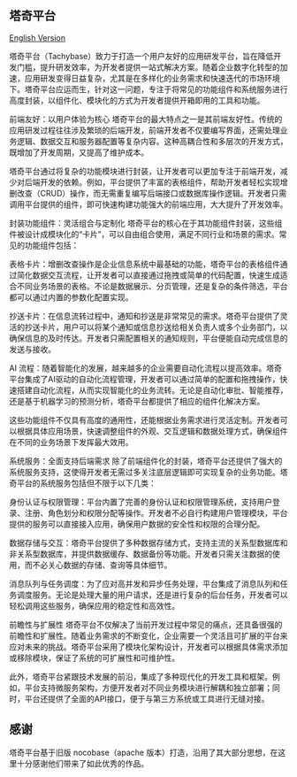 ## 塔奇平台

[English Version](README.EN-US.md)

塔奇平台（Tachybase）致力于打造一个用户友好的应用研发平台，旨在降低开发门槛，提升研发效率，为开发者提供一站式解决方案。随着企业数字化转型的加速，应用研发变得日益复杂，尤其是在多样化的业务需求和快速迭代的市场环境下。塔奇平台应运而生，针对这一问题，专注于将常见的功能组件和系统服务进行高度封装，以组件化、模块化的方式为开发者提供开箱即用的工具和功能。

前端友好：以用户体验为核心
塔奇平台的最大特点之一是其前端友好性。传统的应用研发过程往往涉及繁琐的后端开发，前端开发者不仅要编写界面，还需处理业务逻辑、数据交互和服务器配置等复杂内容。这种高耦合性和多层次的开发方式，既增加了开发周期，又提高了维护成本。

塔奇平台通过将复杂的功能模块进行封装，让开发者可以更加专注于前端开发，减少对后端开发的依赖。例如，平台提供了丰富的表格组件，帮助开发者轻松实现增删改查（CRUD）操作，而无需重复编写后端接口或数据库操作逻辑。开发者只需调用平台提供的组件，即可快速构建功能强大的前端应用，大大提升了开发效率。

封装功能组件：灵活组合与定制化
塔奇平台的核心在于其功能组件封装，这些组件被设计成模块化的“卡片”，可以自由组合使用，满足不同行业和场景的需求。常见的功能组件包括：

表格卡片：增删改查操作是企业信息系统中最基础的功能，塔奇平台的表格组件通过简化数据交互流程，让开发者可以直接通过拖拽或简单的代码配置，快速生成适合不同业务场景的表格。不论是数据展示、分页管理，还是复杂的条件筛选，平台都可以通过内置的参数化配置实现。

抄送卡片：在信息流转过程中，通知和抄送是非常常见的需求。塔奇平台提供了灵活的抄送卡片，用户可以将某个通知或信息抄送给相关负责人或多个业务部门，以确保信息的及时传达。开发者只需配置相关的通知规则，平台便能自动完成信息的发送与接收。

AI 流程：随着智能化的发展，越来越多的企业需要自动化流程以提高效率。塔奇平台集成了AI驱动的自动化流程管理，开发者可以通过简单的配置和拖拽操作，快速搭建自动化流程，从而实现智能化的业务流转。无论是自动化审批、智能推荐，还是基于机器学习的预测分析，塔奇平台都提供了相应的组件化解决方案。

这些功能组件不仅具有高度的通用性，还能根据业务需求进行灵活定制。开发者可以根据具体应用场景，快速调整组件的外观、交互逻辑和数据处理方式，确保组件在不同的业务场景下发挥最大效用。

系统服务：全面支持后端需求
除了前端组件化的封装，塔奇平台还提供了强大的系统服务支持，这使得开发者无需过多关注底层逻辑即可实现复杂的业务功能。塔奇平台的系统服务包括但不限于以下几类：

身份认证与权限管理：平台内置了完善的身份认证和权限管理系统，支持用户登录、注册、角色划分和权限分配等操作。开发者不必自行构建用户管理模块，平台提供的服务可以直接接入应用，确保用户数据的安全性和权限的合理分配。

数据存储与交互：塔奇平台提供了多种数据存储方式，支持主流的关系型数据库和非关系型数据库，并提供数据缓存、数据备份等功能。开发者只需关注数据的使用，而不必关心数据的存储、查询等具体细节。

消息队列与任务调度：为了应对高并发和异步任务处理，平台集成了消息队列和任务调度服务。无论是处理大量的用户请求，还是进行复杂的后台任务，开发者可以轻松调用这些服务，确保应用的稳定性和高效性。

前瞻性与扩展性
塔奇平台不仅解决了当前开发过程中常见的痛点，还具备很强的前瞻性和扩展性。随着业务需求的不断变化，企业需要一个灵活且可扩展的平台来应对未来的挑战。塔奇平台采用了模块化架构设计，开发者可以根据具体需求添加或移除模块，保证了系统的可扩展性和可维护性。

此外，塔奇平台紧跟技术发展的前沿，集成了多种现代化的开发工具和框架。例如，平台支持微服务架构，方便开发者对不同业务模块进行解耦和独立部署；同时，平台还提供了全面的API接口，便于与第三方系统或工具进行无缝对接。

## 感谢

塔奇平台基于旧版 nocobase（apache 版本）打造，沿用了其大部分思想，在这里十分感谢他们带来了如此优秀的作品。